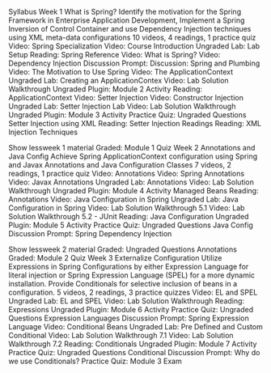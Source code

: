 Syllabus
Week 1
What is Spring?
Identify the motivation for the Spring Framework in Enterprise Application Development, Implement a Spring Inversion of Control Container and use Dependency Injection techniques using XML meta-data configurations
10 videos, 4 readings, 1 practice quiz
Video: Spring Specialization
Video: Course Introduction
Ungraded Lab: Lab Setup
Reading: Spring Reference
Video: What is Spring?
Video: Dependency Injection
Discussion Prompt: Discussion: Spring and Plumbing
Video: The Motivation to Use Spring
Video: The ApplicationContext
Ungraded Lab: Creating an ApplicationContex
Video: Lab Solution Walkthrough
Ungraded Plugin: Module 2 Activity
Reading: ApplicationContext
Video: Setter Injection
Video: Constructor Injection
Ungraded Lab: Setter Injection Lab
Video: Lab Solution Walkthrough
Ungraded Plugin: Module 3 Activity
Practice Quiz: Ungraded Questions Setter Injection using XML
Reading: Setter Injection Readings
Reading: XML Injection Techniques

Show lessweek 1 material
Graded: Module 1 Quiz
Week 2
Annotations and Java Config
Achieve Spring ApplicationContext configuration using Spring and Javax Annotations and Java Configuration Classes
7 videos, 2 readings, 1 practice quiz
Video: Annotations
Video: Spring Annotations
Video: Javax Annotations
Ungraded Lab: Annotations
Video: Lab Solution Walkthrough
Ungraded Plugin: Module 4 Activity Managed Beans
Reading: Annotations
Video: Java Configuration in Spring
Ungraded Lab: Java Configuration in Spring
Video: Lab Solution Walkthrough 5.1
Video: Lab Solution Walkthrough 5.2 - JUnit
Reading: Java Configuration
Ungraded Plugin: Module 5 Activity
Practice Quiz: Ungraded Questions Java Config
Discussion Prompt: Spring Dependency Injection

Show lessweek 2 material
Graded: Ungraded Questions Annotations
Graded: Module 2 Quiz
Week 3
Externalize Configuration
Utilize Expressions in Spring Configurations by either Expression Language for literal injection or Spring Expression Language (SPEL) for a more dynamic installation. Provide Conditionals for selective inclusion of beans in a configuration.
5 videos, 2 readings, 3 practice quizzes
Video: EL and SPEL
Ungraded Lab: EL and SPEL
Video: Lab Solution Walkthrough
Reading: Expressions
Ungraded Plugin: Module 6 Activity
Practice Quiz: Ungraded Questions Expression Languages
Discussion Prompt: Spring Expression Language
Video: Conditional Beans
Ungraded Lab: Pre Defined and Custom Conditional
Video: Lab Solution Walkthrough 7.1
Video: Lab Solution Walkthrough 7.2
Reading: Conditionals
Ungraded Plugin: Module 7 Activity
Practice Quiz: Ungraded Questions Conditional
Discussion Prompt: Why do we use Conditionals?
Practice Quiz: Module 3 Exam
